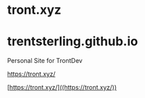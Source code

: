 # tront.xyz
# trentsterling.github.io

Personal Site for TrontDev

https://tront.xyz/

[https://tront.xyz/]((https://tront.xyz/))
